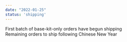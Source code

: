 ```yaml
---
date: "2022-01-25"
status: 'shipping'
---
```


First batch of base-kit-only orders have begun shipping  
Remaining orders to ship following Chinese New Year